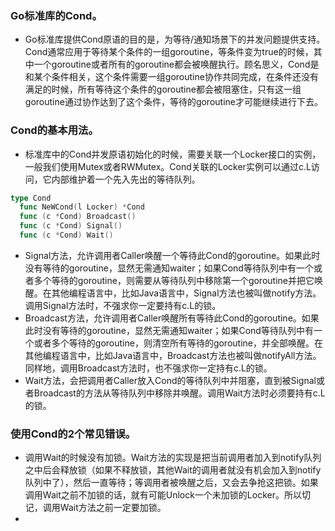 ### Go标准库的Cond。
- Go标准库提供Cond原语的目的是，为等待/通知场景下的并发问题提供支持。Cond通常应用于等待某个条件的一组goroutine，等条件变为true的时候，其中一个goroutine或者所有的goroutine都会被唤醒执行。顾名思义，Cond是和某个条件相关，这个条件需要一组goroutine协作共同完成，在条件还没有满足的时候，所有等待这个条件的goroutine都会被阻塞住，只有这一组goroutine通过协作达到了这个条件，等待的goroutine才可能继续进行下去。
### Cond的基本用法。
- 标准库中的Cond并发原语初始化的时候，需要关联一个Locker接口的实例，一般我们使用Mutex或者RWMutex。Cond关联的Locker实例可以通过c.L访问，它内部维护着一个先入先出的等待队列。
``` go
type Cond
  func NeWCond(l Locker) *Cond
  func (c *Cond) Broadcast()
  func (c *Cond) Signal()
  func (c *Cond) Wait()
```
- Signal方法，允许调用者Caller唤醒一个等待此Cond的goroutine。如果此时没有等待的goroutine，显然无需通知waiter；如果Cond等待队列中有一个或者多个等待的goroutine，则需要从等待队列中移除第一个goroutine并把它唤醒。在其他编程语言中，比如Java语言中，Signal方法也被叫做notify方法。调用Signal方法时，不强求你一定要持有c.L的锁。
- Broadcast方法，允许调用者Caller唤醒所有等待此Cond的goroutine。如果此时没有等待的goroutine，显然无需通知waiter；如果Cond等待队列中有一个或者多个等待的goroutine，则清空所有等待的goroutine，并全部唤醒。在其他编程语言中，比如Java语言中，Broadcast方法也被叫做notifyAll方法。同样地，调用Broadcast方法时，也不强求你一定持有c.L的锁。
- Wait方法，会把调用者Caller放入Cond的等待队列中并阻塞，直到被Signal或者Broadcast的方法从等待队列中移除并唤醒。调用Wait方法时必须要持有c.L的锁。
### 使用Cond的2个常见错误。
- 调用Wait的时候没有加锁。Wait方法的实现是把当前调用者加入到notify队列之中后会释放锁（如果不释放锁，其他Wait的调用者就没有机会加入到notify队列中了），然后一直等待；等调用者被唤醒之后，又会去争抢这把锁。如果调用Wait之前不加锁的话，就有可能Unlock一个未加锁的Locker。所以切记，调用Wait方法之前一定要加锁。
- 